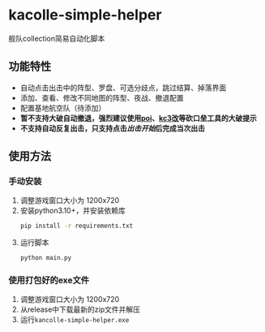 # kacolle-simple-helper

舰队collection简易自动化脚本

## 功能特性

- 自动点击出击中的阵型、罗盘、可选分歧点，跳过结算、掉落界面
- 添加、查看、修改不同地图的阵型、夜战、撤退配置
- 配置基地航空队（待添加）
- **暂不支持大破自动撤退，强烈建议使用[poi](https://github.com/poooi/poi)、[kc3改](https://github.com/KC3Kai/KC3Kai)等砍口垒工具的大破提示**
- **不支持自动反复出击，只支持点击*出击开始*后完成当次出击**

## 使用方法

### 手动安装

1. 调整游戏窗口大小为 1200x720
2. 安装python3.10+，并安装依赖库
    ```bash
    pip install -r requirements.txt
    ```
3. 运行脚本
    ```bash
    python main.py
    ```

### 使用打包好的exe文件

1. 调整游戏窗口大小为 1200x720
2. 从release中下载最新的zip文件并解压
3. 运行`kancolle-simple-helper.exe`
